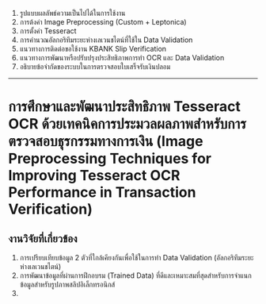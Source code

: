 1. รูปแบบผลลัพธ์ความเป็นไปได้ในการใช้งาน
2. การต้งค่า Image Preprocessing (Custom + Leptonica)
3. การตั้งค่า Tesseract 
4. การคำนวณอัลกอริทึมระยะห่างเลเวนชไตน์ที่ใช้ใน Data Validation
5. แนวทางการติดต่อขอใช้งาน KBANK Slip Verification
6. แนวทางการพัฒนาหรือปรับปรุงประสิทธิภาพการทำ OCR และ Data Validation
7. อธิบายข้อจำกัดของระบบในการตรวจสอบใบเสร็จรับเงินปลอม

---

# **การศึกษาและพัฒนาประสิทธิภาพ** **Tesseract OCR** **ด้วยเทคนิคการประมวลผลภาพสำหรับการตรวจสอบธุรกรรมทางการเงิน** **(Image Preprocessing Techniques for Improving Tesseract OCR Performance in Transaction Verification)**

## **งานวิจัยที่เกี่ยวข้อง**
1. การเปรียบเทียบข้อมูล 2 ตัวที่ใกล้เคียงกันเพื่อใช้ในการทำ Data Validation (อัลกอริทึมระยะห่างเลเวนชไตน์)
2. การพัฒนาข้อมูลที่ผ่านการฝึกอบรม (Trained Data) ที่ดีและเหมาะสมที่สุดสำหรับการจำแนกข้อมูลสำหรับรูปภาพสลิปอิเล็กทรอนิกส์
3. 


